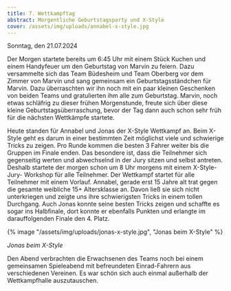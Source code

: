 ```yaml
---
title: 7. Wettkampftag
abstract: Morgentliche Geburtstagsparty und X-Style
cover: /assets/img/uploads/annabel-x-style.jpg
---
```

Sonntag, den 21.07.2024

Der Morgen startete bereits um 6:45 Uhr mit einem Stück Kuchen und einem Handyfeuer um den Geburtstag von Marvin zu feiern. Dazu versammelte sich das Team Büdesheim und Team Oberberg vor dem Zimmer von Marvin und sang gemeinsam ein Geburtstagsständchen für Marvin. Dazu überraschten wir ihn noch mit ein paar kleinen Geschenken von beiden Teams und gratulierten ihm alle zum Geburtstag. Marvin, noch etwas schläfrig zu dieser frühen Morgenstunde, freute sich über diese kleine Geburtstagsüberraschung, bevor der Tag dann auch schon sehr früh für die nächsten Wettkämpfe startete.



Heute standen für Annabel und Jonas der X-Style Wettkampf an. Beim X-Style geht es darum in einer bestimmten Zeit möglichst viele und schwierige Tricks zu zeigen. Pro Runde kommen die besten 3 Fahrer weiter bis die Gruppen im Finale enden.  Das besondere ist, dass die Teilnehmer sich gegenseitig werten und abwechselnd in der Jury sitzen und selbst antreten. Deshalb startete der morgen schon um 8 Uhr morgens mit einem X-Style-Jury- Workshop für alle Teilnehmer. Der Wettkampf startet für alle Teilnehmer mit einem Vorlauf. Annabel, gerade erst 15 Jahre alt trat gegen die gesamte weibliche 15+ Altersklasse an. Davon ließ sie sich nicht unterkriegen und zeigte uns ihre schwierigsten Tricks in einem tollen Durchgang. Auch Jonas konnte seine besten Tricks zeigen und schaffte es sogar ins Halbfinale, dort konnte er ebenfalls Punkten und erlangte im darauffolgenden Finale den 4. Platz. 

{% image "/assets/img/uploads/jonas-x-style.jpg", "Jonas beim X-Style" %}

*Jonas beim X-Style*

Den Abend verbrachten die Erwachsenen des Teams noch bei einem gemeinsamen Spieleabend mit befreundeten Einrad-Fahrern aus verschiedenen Vereinen. Es war schön sich auch einmal außerhalb der Wettkampfhalle auszutauschen.
